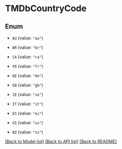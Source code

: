 # TMDbCountryCode

## Enum


* `AU` (value: `"au"`)

* `BR` (value: `"br"`)

* `CA` (value: `"ca"`)

* `FR` (value: `"fr"`)

* `DE` (value: `"de"`)

* `GB` (value: `"gb"`)

* `IE` (value: `"ie"`)

* `IT` (value: `"it"`)

* `ES` (value: `"es"`)

* `US` (value: `"us"`)

* `NZ` (value: `"nz"`)


[[Back to Model list]](../README.md#documentation-for-models) [[Back to API list]](../README.md#documentation-for-api-endpoints) [[Back to README]](../README.md)


